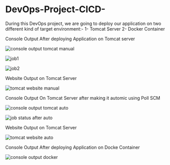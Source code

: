 # DevOps-Project-CICD-
During this DevOps project, we are going to deploy our application on two different kind of target environment:-  1- Tomcat Server  2- Docker Container

Console Output After deploying Application on Tomcat server

![console output tomcat manual](https://github.com/bansallove/DevOps-Project-CICD-/assets/145134848/c5291150-5ee4-42bd-93c1-01beace0373a)



![job1](https://github.com/bansallove/DevOps-Project-CICD-/assets/145134848/ca4b9781-e96d-4dae-ac4a-c5e6f17a6a20)



![job2](https://github.com/bansallove/DevOps-Project-CICD-/assets/145134848/9dde1a01-fc6f-4cb3-8b16-cb37c7d8c0d8)

Website Output on Tomcat Server

![tomcat website manual](https://github.com/bansallove/DevOps-Project-CICD-/assets/145134848/f39cb1ce-37d2-4616-be11-f17aea61e542)

Console Output On Tomcat Server after making it automic using Poll SCM

![console output tomcat auto](https://github.com/bansallove/DevOps-Project-CICD-/assets/145134848/554e6a19-55a6-44e5-b914-d9e60999744c)



![job status after auto](https://github.com/bansallove/DevOps-Project-CICD-/assets/145134848/463704ce-e92e-44d3-bb4c-d65a823cf63d)

Website Output on Tomcat Server 

![tomcat website auto](https://github.com/bansallove/DevOps-Project-CICD-/assets/145134848/19dd7a45-f93a-4658-8d28-12bb687c9743)


Console Output After deploying Application on Docke Container

![console output docker](https://github.com/bansallove/DevOps-Project-CICD-/assets/145134848/17960996-7911-4459-acb7-b7e04d49ccc3)



